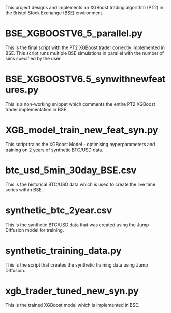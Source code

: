 This project designs and implements an XGBoost trading algorithm (PT2) in the Bristol Stock Exchange (BSE) environment.
# BSE_XGBOOSTV6_5_parallel.py
This is the final script with the PT2 XGBoost trader correctly implemented in BSE. This script runs multiple BSE simulations in parallel with the number of sims specified by the user.
# BSE_XGBOOSTV6.5_synwithnewfeatures.py
This is a non-working snippet which comments the entire PT2 XGBoost trader implementation in BSE.
# XGB_model_train_new_feat_syn.py
This script trains the XGBoost Model - optimising hyperparameters and training on 2 years of synthetic BTC/USD data.
# btc_usd_5min_30day_BSE.csv
This is the historical BTC/USD data which is used to create the live time series within BSE.
# synthetic_btc_2year.csv
This is the synthetic BTC/USD data that was created using the Jump Diffusion model for training.
# synthetic_training_data.py
This is the script that creates the synthetic training data using Jump Diffusion.
# xgb_trader_tuned_new_syn.py
This is the trained XGBoost model which is implemented in BSE.
